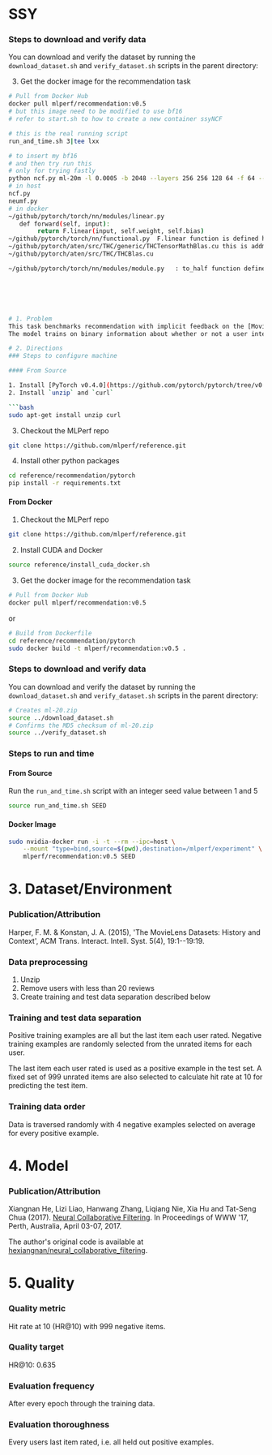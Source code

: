 # SSY 

### Steps to download and verify data

You can download and verify the dataset by running the `download_dataset.sh` and `verify_dataset.sh` scripts in the parent directory:

3. Get the docker image for the recommendation task

```bash
# Pull from Docker Hub
docker pull mlperf/recommendation:v0.5
# but this image need to be modified to use bf16
# refer to start.sh to how to create a new container ssyNCF 

# this is the real running script
run_and_time.sh 3|tee lxx

# to insert my bf16
# and then try run this
# only for trying fastly
python ncf.py ml-20m -l 0.0005 -b 2048 --layers 256 256 128 64 -f 64 --seed 3 --threshold 0.635
# in host
ncf.py
neumf.py
# in docker
~/github/pytorch/torch/nn/modules/linear.py   
   def forward(self, input):
        return F.linear(input, self.weight, self.bias)
~/github/pytorch/torch/nn/functional.py  F.linear function is defined here, and it call addmm
~/github/pytorch/aten/src/THC/generic/THCTensorMathBlas.cu this is addmm
~/github/pytorch/aten/src/THC/THCBlas.cu

~/github/pytorch/torch/nn/modules/module.py   : to_half function defined here, but I still have  NOT figure out where is backward defined






# 1. Problem
This task benchmarks recommendation with implicit feedback on the [MovieLens 20 Million (ml-20m) dataset](https://grouplens.org/datasets/movielens/20m/) with a [Neural Collaborative Filtering](http://dl.acm.org/citation.cfm?id=3052569) model.
The model trains on binary information about whether or not a user interacted with a specific item.

# 2. Directions
### Steps to configure machine

#### From Source

1. Install [PyTorch v0.4.0](https://github.com/pytorch/pytorch/tree/v0.4.0)
2. Install `unzip` and `curl`

```bash
sudo apt-get install unzip curl
```
3. Checkout the MLPerf repo
```bash
git clone https://github.com/mlperf/reference.git
```

4. Install other python packages

```bash
cd reference/recommendation/pytorch
pip install -r requirements.txt
```

#### From Docker

1. Checkout the MLPerf repo

```bash
git clone https://github.com/mlperf/reference.git
```
2. Install CUDA and Docker

```bash
source reference/install_cuda_docker.sh
```

3. Get the docker image for the recommendation task

```bash
# Pull from Docker Hub
docker pull mlperf/recommendation:v0.5
```

or

```bash
# Build from Dockerfile
cd reference/recommendation/pytorch
sudo docker build -t mlperf/recommendation:v0.5 .
```

### Steps to download and verify data

You can download and verify the dataset by running the `download_dataset.sh` and `verify_dataset.sh` scripts in the parent directory:

```bash
# Creates ml-20.zip
source ../download_dataset.sh
# Confirms the MD5 checksum of ml-20.zip
source ../verify_dataset.sh
```

### Steps to run and time

#### From Source

Run the `run_and_time.sh` script with an integer seed value between 1 and 5

```bash
source run_and_time.sh SEED
```

#### Docker Image

```bash
sudo nvidia-docker run -i -t --rm --ipc=host \
    --mount "type=bind,source=$(pwd),destination=/mlperf/experiment" \
    mlperf/recommendation:v0.5 SEED
```

# 3. Dataset/Environment
### Publication/Attribution
Harper, F. M. & Konstan, J. A. (2015), 'The MovieLens Datasets: History and Context', ACM Trans. Interact. Intell. Syst. 5(4), 19:1--19:19.

### Data preprocessing

1. Unzip
2. Remove users with less than 20 reviews
3. Create training and test data separation described below

### Training and test data separation
Positive training examples are all but the last item each user rated.
Negative training examples are randomly selected from the unrated items for each user.

The last item each user rated is used as a positive example in the test set.
A fixed set of 999 unrated items are also selected to calculate hit rate at 10 for predicting the test item.

### Training data order
Data is traversed randomly with 4 negative examples selected on average for every positive example.


# 4. Model
### Publication/Attribution
Xiangnan He, Lizi Liao, Hanwang Zhang, Liqiang Nie, Xia Hu and Tat-Seng Chua (2017). [Neural Collaborative Filtering](http://dl.acm.org/citation.cfm?id=3052569). In Proceedings of WWW '17, Perth, Australia, April 03-07, 2017.

The author's original code is available at [hexiangnan/neural_collaborative_filtering](https://github.com/hexiangnan/neural_collaborative_filtering).

# 5. Quality
### Quality metric
Hit rate at 10 (HR@10) with 999 negative items.

### Quality target
HR@10: 0.635

### Evaluation frequency
After every epoch through the training data.

### Evaluation thoroughness

Every users last item rated, i.e. all held out positive examples.
